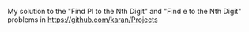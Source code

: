 My solution to the "Find PI to the Nth Digit" and "Find e to the Nth Digit" problems in https://github.com/karan/Projects
